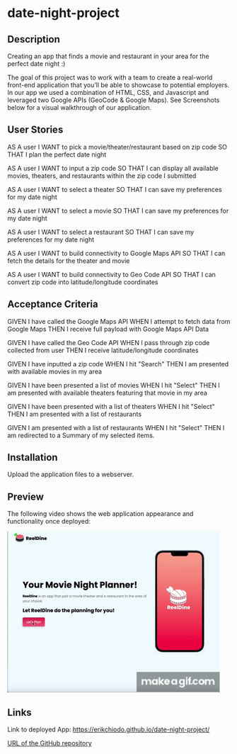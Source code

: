 # date-night-project

## Description


Creating an app that finds a movie and restaurant in your area for the perfect date night :)

The goal of this project was to work with a team to create a real-world front-end application that you’ll be able to showcase to potential employers. In our app we used a combination of HTML, CSS, and Javascript and leveraged two Google APIs (GeoCode & Google Maps). See Screenshots below for a visual walkthrough of our application.


## User Stories


AS A user
I WANT to pick a movie/theater/restaurant based on zip code
SO THAT I plan the perfect date night

AS A user
I WANT to input a zip code
SO THAT I can display all available movies, theaters, and restaurants within the zip code I submitted

AS A user
I WANT to select a theater
SO THAT I can save my preferences for my date night

AS A user
I WANT to select a movie
SO THAT I can save my preferences for my date night

AS A user
I WANT to select a restaurant
SO THAT I can save my preferences for my date night

AS A user
I WANT to build connectivity to Google Maps API
SO THAT I can fetch the details for the theater and movie

AS A user
I WANT to build connectivity to Geo Code API
SO THAT I can convert zip code into latitude/longitude coordinates

## Acceptance Criteria

GIVEN I have called the Google Maps API
WHEN I attempt to fetch data from Google Maps
THEN I receive full payload with Google Maps API Data

GIVEN I have called the Geo Code API
WHEN I pass through zip code collected from user
THEN I receive latitude/longitude coordinates

GIVEN I have inputted a zip code
WHEN I hit "Search"
THEN I am presented with available movies in my area

GIVEN I have been presented a list of movies
WHEN I hit "Select"
THEN I am presented with available theaters featuring that movie in my area

GIVEN I have been presented with a list of theaters
WHEN I hit "Select"
THEN I am presented with a list of restaurants

GIVEN I am presented with a list of restaurants
WHEN I hit "Select"
THEN I am redirected to a Summary of my selected items.

## Installation

Upload the application files to a webserver.

## Preview


The following video shows the web application appearance and functionality once deployed:


![deployed app](/images/MovieNightPlannerDemo.gif)


## Links


Link to deployed App: https://erikchiodo.github.io/date-night-project/

[URL of the GitHub repository]()








